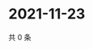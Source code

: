# 2021-11-23

共 0 条

<!-- BEGIN WEIBO -->
<!-- 最后更新时间 Tue Nov 23 2021 10:29:27 GMT+0800 (China Standard Time) -->

<!-- END WEIBO -->
